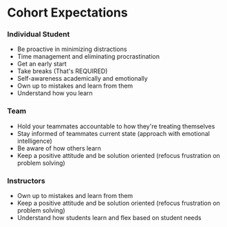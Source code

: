 # Cohort Expectations

### Individual Student

- Be proactive in minimizing distractions
- Time management and eliminating procrastination
- Get an early start
- Take breaks (That's REQUIRED)
- Self-awareness academically and emotionally
- Own up to mistakes and learn from them
- Understand how you learn


### Team

- Hold your teammates accountable to how they're treating themselves
- Stay informed of teammates current state (approach with emotional intelligence)
- Be aware of how others learn
- Keep a positive attitude and be solution oriented (refocus frustration on problem solving)


### Instructors

- Own up to mistakes and learn from them
- Keep a positive attitude and be solution oriented (refocus frustration on problem solving)
- Understand how students learn and flex based on student needs
